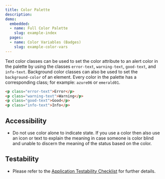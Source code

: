 ```yaml
---
title: Color Palette
description:
demo:
  embedded:
  - name: Full Color Palette
    slug: example-index
  pages:
  - name: Color Variables (Badges)
    slug: example-color-vars
---
```


Text color classes can be used to set the color attribute to an alert color in the palette by using the classes `error-text`, `warning-text`, `good-text`, and `info-text`. Background color classes can also be used to set the `background-color` of an element. Every color in the palette has a corresponding class; for example: `azure06` or `emerald01`.

```html
<p class="error-text">Error</p>
<p class="warning-text">Warning</p>
<p class="good-text">Good</p>
<p class="info-text">Info</p>
```

## Accessibility

- Do not use color alone to indicate state. If you use a color then also use an icon or text to explain the meaning in case someone is color blind and unable to discern the meaning of the status based on the color.

## Testability

- Please refer to the [Application Testability Checklist](https://design.infor.com/resources/application-testability-checklist) for further details.
